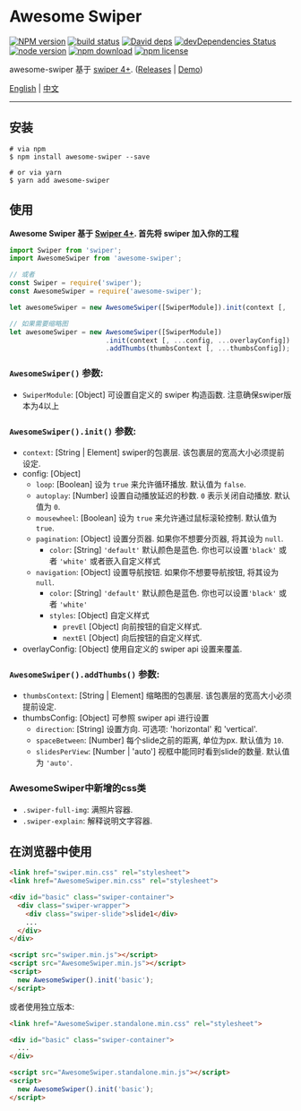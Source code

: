 # Awesome Swiper

[![NPM version][npm-image]][npm-url]
[![build status][travis-image]][travis-url]
[![David deps][david-image]][david-url]
[![devDependencies Status][david-dev-image]][david-dev-url]
[![node version][node-image]][node-url]
[![npm download][download-image]][download-url]
[![npm license][license-image]][download-url]

[npm-image]: https://img.shields.io/npm/v/awesome-swiper.svg?style=flat-square
[npm-url]: https://npmjs.org/package/awesome-swiper
[travis-image]: https://img.shields.io/travis/cycdpo/awesome-swiper.svg?style=flat-square
[travis-url]: https://travis-ci.org/cycdpo/awesome-swiper
[david-image]: https://img.shields.io/david/cycdpo/awesome-swiper.svg?style=flat-square
[david-url]: https://david-dm.org/cycdpo/awesome-swiper
[david-dev-image]: https://david-dm.org/cycdpo/awesome-swiper/dev-status.svg?style=flat-square
[david-dev-url]: https://david-dm.org/cycdpo/awesome-swiper?type=dev
[node-image]: https://img.shields.io/badge/node.js-%3E=_6.0-green.svg?style=flat-square
[node-url]: http://nodejs.org/download/
[download-image]: https://img.shields.io/npm/dm/awesome-swiper.svg?style=flat-square
[download-url]: https://npmjs.org/package/awesome-swiper
[license-image]: https://img.shields.io/npm/l/awesome-swiper.svg?style=flat-square

awesome-swiper 基于 [swiper 4+](https://github.com/nolimits4web/Swiper). ([Releases](https://github.com/cycdpo/awesome-swiper/releases) | [Demo](https://cycdpo.github.io/awesome-swiper/))


[English](https://github.com/cycdpo/awesome-swiper/blob/master/README.md) | [中文](https://github.com/cycdpo/awesome-swiper/blob/master/README_zhCN.md)
***

## 安装
```shell
# via npm
$ npm install awesome-swiper --save

# or via yarn
$ yarn add awesome-swiper
```

## 使用
**Awesome Swiper 基于 [Swiper 4+](https://github.com/nolimits4web/Swiper). 首先将 swiper 加入你的工程**

```javascript
import Swiper from 'swiper';
import AwesomeSwiper from 'awesome-swiper';

// 或者
const Swiper = require('swiper');
const AwesomeSwiper = require('awesome-swiper');
```

```javascript
let awesomeSwiper = new AwesomeSwiper([SwiperModule]).init(context [, ...config , ...overlayConfig]);

// 如果需要缩略图
let awesomeSwiper = new AwesomeSwiper([SwiperModule])
                        .init(context [, ...config, ...overlayConfig])
                        .addThumbs(thumbsContext [, ...thumbsConfig]);
```

### `AwesomeSwiper()` 参数:
* `SwiperModule`: [Object] 可设置自定义的 swiper 构造函数. 注意确保swiper版本为4以上

### `AwesomeSwiper().init()` 参数:
* `context`: [String | Element] swiper的包裹层. 该包裹层的宽高大小必须提前设定.
* config: [Object]
  * `loop`: [Boolean] 设为 `true` 来允许循环播放. 默认值为 `false`.
  * `autoplay`: [Number] 设置自动播放延迟的秒数. `0` 表示关闭自动播放. 默认值为 `0`.
  * `mousewheel`: [Boolean] 设为 `true` 来允许通过鼠标滚轮控制. 默认值为 `true`.
  * `pagination`: [Object] 设置分页器. 如果你不想要分页器, 将其设为 `null`.
    * `color`: [String] `'default'` 默认颜色是蓝色. 你也可以设置`'black'` 或者 `'white'` 或者嵌入自定义样式
  * `navigation`: [Object] 设置导航按钮. 如果你不想要导航按钮, 将其设为 `null`.
    * `color`: [String] `'default'` 默认颜色是蓝色. 你也可以设置`'black'` 或者 `'white'`
    * `styles`: [Object] 自定义样式
      * `prevEl` [Object] 向前按钮的自定义样式.
      * `nextEl` [Object] 向后按钮的自定义样式.
* overlayConfig: [Object] 使用自定义的 swiper api 设置来覆盖.

### `AwesomeSwiper().addThumbs()` 参数:
* `thumbsContext`: [String | Element] 缩略图的包裹层. 该包裹层的宽高大小必须提前设定.
* thumbsConfig: [Object] 可参照 swiper api 进行设置
  * `direction`: [String] 设置方向. 可选项: 'horizontal' 和 'vertical'.
  * `spaceBetween`: [Number] 每个slide之前的距离, 单位为px. 默认值为 `10`.
  * `slidesPerView`: [Number | 'auto'] 视框中能同时看到slide的数量. 默认值为 `'auto'`.

### AwesomeSwiper中新增的css类
* `.swiper-full-img`: 满照片容器.
* `.swiper-explain`: 解释说明文字容器.

## 在浏览器中使用
```html
<link href="swiper.min.css" rel="stylesheet">
<link href="AwesomeSwiper.min.css" rel="stylesheet">

<div id="basic" class="swiper-container">
  <div class="swiper-wrapper">
    <div class="swiper-slide">slide1</div>
    ...
  </div>
</div>

<script src="swiper.min.js"></script>
<script src="AwesomeSwiper.min.js"></script>
<script>
  new AwesomeSwiper().init('basic');
</script>
```

或者使用独立版本:
```html
<link href="AwesomeSwiper.standalone.min.css" rel="stylesheet">

<div id="basic" class="swiper-container">
  ...
</div>

<script src="AwesomeSwiper.standalone.min.js"></script>
<script>
  new AwesomeSwiper().init('basic');
</script>
```


